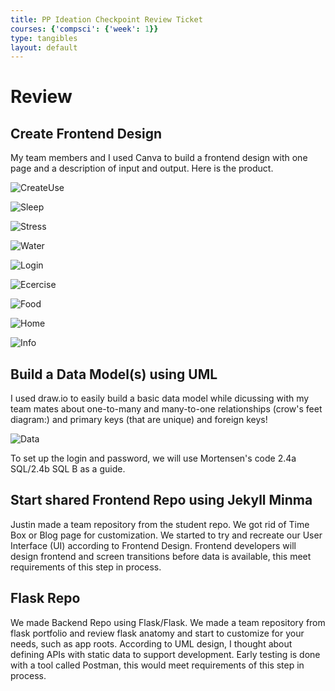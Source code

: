 ```yaml
---
title: PP Ideation Checkpoint Review Ticket
courses: {'compsci': {'week': 1}}
type: tangibles
layout: default
---
```

# Review

## Create Frontend Design
My team members and I used Canva to build a frontend design with one page and a description of input and output.  Here is the product.

![CreateUse](https://raw.githubusercontent.com/jplip/frontTri2/main/images/CreateUserPage.png)

![Sleep](https://raw.githubusercontent.com/jplip/frontTri2/main/images/SleepTracker.png)

![Stress](https://raw.githubusercontent.com/jplip/frontTri2/main/images/StressTracker.png)

![Water](https://raw.githubusercontent.com/jplip/frontTri2/main/images/WaterTracker.png)

![Login](https://raw.githubusercontent.com/jplip/frontTri2/main/images/Login.png)

![Ecercise](https://raw.githubusercontent.com/jplip/frontTri2/main/images/ExerciseTracker.png)

![Food](https://raw.githubusercontent.com/jplip/frontTri2/main/images/FoodTracker.png)

![Home](https://raw.githubusercontent.com/jplip/frontTri2/main/images/HomePage.png)

![Info](https://raw.githubusercontent.com/jplip/frontTri2/main/images/InformationalPage.png)




## Build a Data Model(s) using UML
I used draw.io to easily build a basic data model while dicussing with my team mates about one-to-many and many-to-one relationships (crow's feet diagram:) and primary keys (that are unique) and foreign keys!

![Data](https://raw.githubusercontent.com/jplip/frontTri2/main/images/datamodel.png)

To set up the login and password, we will use Mortensen's code 2.4a SQL/2.4b SQL B as a guide.

## Start shared Frontend Repo using  Jekyll Minma
Justin made a team repository from the student repo.  We got rid of Time Box or Blog page for customization. We started to try and recreate our  User Interface (UI) according to Frontend Design. Frontend developers will design frontend and screen transitions before data is available, this meet requirements of this step in process.

## Flask Repo
We made  Backend Repo using Flask/Flask. We made a team repository from flask portfolio and review flask anatomy and start to customize for your needs, such as app roots.   According to UML design, I thought about defining APIs with static data to support development. Early testing is done with a tool called Postman, this would meet requirements of this step in process.